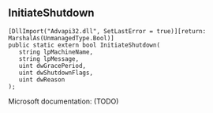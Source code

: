 ## InitiateShutdown

```
[DllImport("Advapi32.dll", SetLastError = true)][return: MarshalAs(UnmanagedType.Bool)]
public static extern bool InitiateShutdown(
   string lpMachineName,
   string lpMessage,
   uint dwGracePeriod,
   uint dwShutdownFlags,
   uint dwReason
);
```

Microsoft documentation: (TODO)

